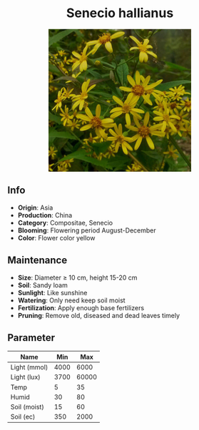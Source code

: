 <h1 align='center'>Senecio hallianus</h1>
<p align="center">
    <img 
        align='center'
        width='320'
        src="../images/senecio hallianus.png" 
        alt='Senecio hallianus' />
</p>

## Info

 - **Origin**: Asia
 - **Production**: China
 - **Category**: Compositae, Senecio
 - **Blooming**: Flowering period August-December
 - **Color**: Flower color yellow

## Maintenance

 - **Size**: Diameter ≥ 10 cm, height 15-20 cm
 - **Soil**: Sandy loam
 - **Sunlight**: Like sunshine
 - **Watering**: Only need keep soil moist
 - **Fertilization**: Apply enough base fertilizers
 - **Pruning**: Remove old, diseased and dead leaves timely

## Parameter

| Name         | Min  | Max   |
|--------------|------|-------|
| Light (mmol) | 4000 | 6000  |
| Light (lux)  | 3700 | 60000 |
| Temp         | 5    | 35    |
| Humid        | 30   | 80    |
| Soil (moist) | 15   | 60    |
| Soil (ec)    | 350  | 2000  |